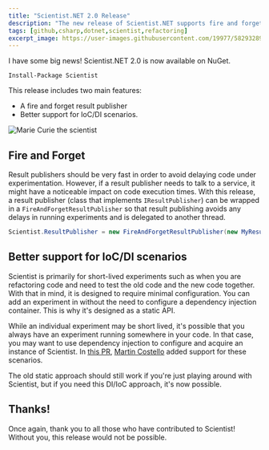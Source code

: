 ```yaml
---
title: "Scientist.NET 2.0 Release"
description: "The new release of Scientist.NET supports fire and forget publishing and better support for IoC/DI scenarios."
tags: [github,csharp,dotnet,scientist,refactoring]
excerpt_image: https://user-images.githubusercontent.com/19977/58293289-c0c28880-7d79-11e9-94f3-2f2f924528e1.jpg
---
```


I have some big news! Scientist.NET 2.0 is now available on NuGet.

`Install-Package Scientist`

This release includes two main features:

* A fire and forget result publisher
* Better support for IoC/DI scenarios.

![Marie Curie the scientist](https://user-images.githubusercontent.com/19977/58293289-c0c28880-7d79-11e9-94f3-2f2f924528e1.jpg)

## Fire and Forget

Result publishers should be very fast in order to avoid delaying code under experimentation. However, if a result publisher needs to talk to a service, it might have a noticeable impact on code execution times. With this release, a result publisher (class that implements `IResultPublisher`) can be wrapped in a `FireAndForgetResultPublisher` so that result publishing avoids any delays in running experiments and is delegated to another thread.

```csharp
Scientist.ResultPublisher = new FireAndForgetResultPublisher(new MyResultPublisher());
```

## Better support for IoC/DI scenarios

Scientist is primarily for short-lived experiments such as when you are refactoring code and need to test the old code and the new code together. With that in mind, it is designed to require minimal configuration. You can add an experiment in without the need to configure a dependency injection container. This is why it's designed as a static API.

While an individual experiment may be short lived, it's possible that you always have an experiment running somewhere in your code. In that case, you may want to use dependency injection to configure and acquire an instance of Scientist. In [this PR](https://github.com/github/Scientist.net/pull/108), [Martin Costello](https://martincostello.com/) added support for these scenarios.

The old static approach should still work if you're just playing around with Scientist, but if you need this DI/IoC approach, it's now possible.

## Thanks!

Once again, thank you to all those who have contributed to Scientist! Without you, this release would not be possible.
